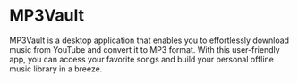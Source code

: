 # MP3Vault
MP3Vault is a desktop application that enables you to effortlessly download music from YouTube and convert it to MP3 format. With this user-friendly app, you can access your favorite songs and build your personal offline music library in a breeze.
